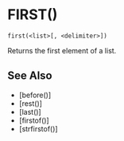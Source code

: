 # FIRST()
`first(<list>[, <delimiter>])`

  Returns the first element of a list.


## See Also
- [before()]
- [rest()]
- [last()]
- [firstof()]
- [strfirstof()]


